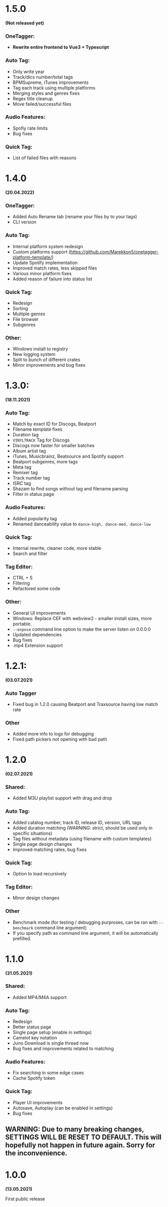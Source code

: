 # 1.5.0
**(Not released yet)**

### OneTagger:
- **Rewrite entire frontend to Vue3 + Typescript**

### Auto Tag:
- Only write year
- Track/dics number/total tags
- BPMSupreme, iTunes improvements
- Tag each track using multiple platforms
- Merging styles and genres fixes
- Regex title cleanup
- Move failed/successful files

### Audio Features:
- Spofiy rate limits
- Bug fixes

### Quick Tag:
- List of failed files with reasons


# 1.4.0
**(20.04.2022)**

### OneTagger:
- Added Auto Rename tab (rename your files by to your tags)
- CLI version

### Auto Tag:
- Internal platform system redesign
- Custom platforms support (https://github.com/Marekkon5/onetagger-platform-template/)
- Update Spotify implementation
- Improved match rates, less skipped files
- Various minor platform fixes
- Added reason of failure into status list

### Quick Tag:
- Redesign
- Sorting
- Multiple genres
- File browser
- Subgenres


### Other:
- Windows install to registry
- New logging system
- Split to bunch of different crates
- Minor improvements and bug fixes


# 1.3.0:
**(18.11.2021)**

### Auto Tag:
 - Match by exact ID for Discogs, Beatport
 - Filename template fixes
 - Duration tag
 - `VINYLTRACK` Tag for Discogs
 - Discogs now faster for smaller batches
 - Album artist tag
 - iTunes, Musicbrainz, Beatsource and Spotify support
 - Beatport subgenres, more tags
 - Meta tag
 - Remixer tag
 - Track number tag
 - ISRC tag
 - Shazam to find songs without tag and filename parsing
 - Filter in status page

### Audio Features:
 - Added popularity tag
 - Renamed danceability value to `dance-high, dance-med, dance-low`

### Quick Tag:
 - Internal rewrite, cleaner code, more stable
 - Search and filter

### Tag Editor:
 - CTRL + S
 - Filtering
 - Refactored some code

### Other:
 - General UI improvements
 - Windows: Replace CEF with webview2 - smaller install sizes, more portable.
 - `--expose` command line option to make the server listen on 0.0.0.0
 - Updated dependencies
 - Bug fixes
 - .mp4 Extension support


# 1.2.1:
**(03.07.2021)**

### Auto Tagger
- Fixed bug in 1.2.0 causing Beatport and Traxsource having low match rate

### Other
- Added more info to logs for debugging
- Fixed path pickers not opening with bad path


# 1.2.0
**(02.07.2021)**

### Shared:
- Added M3U playlist support with drag and drop

### Auto Tag:
- Added catalog number, track ID, release ID, version, URL tags
- Added duration matching (WARNING: strict, should be used only in specific situations)
- Tag files without metadata (using filename with custom templates)
- Single page design changes
- Improved matching rates, bug fixes

### Quick Tag:
- Option to load recursively

### Tag Editor:
- Minor design changes

### Other
- Benchmark mode (for testing / debugging purproses, can be ran with `--benchmark` command line argument)
- If you specify path as command line argument, it will be automatically prefilled.



# 1.1.0
**(31.05.2021)**

### Shared:
- Added MP4/M4A support

### Auto Tag:
- Redesign
- Better status page
- Single page setup (enable in settings)
- Camelot key notation
- Juno Download is single thread now
- Bug fixes and improvements related to matching

### Audio Features:
- Fix searching in some edge cases
- Cache Spotify token

### Quick Tag:
- Player UI improvements
- Autosave, Autoplay (can be enabled in settings)
- Bug fixes

## **WARNING: Due to many breaking changes, SETTINGS WILL BE RESET TO DEFAULT. This will hopefully not happen in future again. Sorry for the inconvenience.**



# 1.0.0
**(13.05.2021)**

First public release